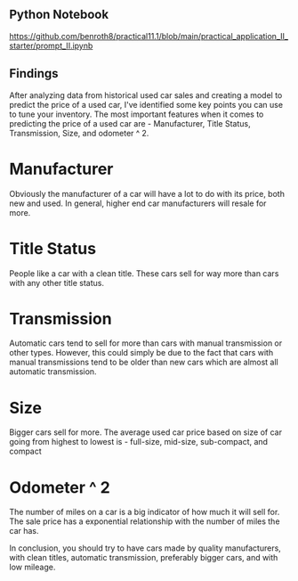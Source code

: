 ## Python Notebook
https://github.com/benroth8/practical11.1/blob/main/practical_application_II_starter/prompt_II.ipynb

## Findings

After analyzing data from historical used car sales and creating a model to predict the price of a used car, I've identified some key points you can use to tune your inventory. The most important features when it comes to predicting the price of a used car are - Manufacturer, Title Status, Transmission, Size, and odometer ^ 2.

# Manufacturer
Obviously the manufacturer of a car will have a lot to do with its price, both new and used. In general, higher end car manufacturers will resale for more.

# Title Status
People like a car with a clean title. These cars sell for way more than cars with any other title status.

# Transmission 
Automatic cars tend to sell for more than cars with manual transmission or other types. However, this could simply be due to the fact that cars with manual transmissions tend to be older than new cars which are almost all automatic transmission.

# Size 
Bigger cars sell for more. The average used car price based on size of car going from highest to lowest is - full-size, mid-size, sub-compact, and compact

# Odometer ^ 2
The number of miles on a car is a big indicator of how much it will sell for. The sale price has a exponential relationship with the number of miles the car has.

In conclusion, you should try to have cars made by quality manufacturers, with clean titles, automatic transmission, preferably bigger cars, and with low mileage.
